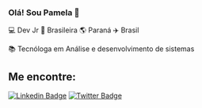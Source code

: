 ### Olá! Sou Pamela 👋

💻 Dev Jr 🏡 Brasileira 🌎 Paraná ✈️ Brasil

📚 Tecnóloga em Análise e desenvolvimento de sistemas<br>


## Me encontre:
[![Linkedin Badge](https://img.shields.io/badge/-LinkedIn-blue?style=flat-square&logo=Linkedin&logoColor=white&link=https://www.linkedin.com/in/pamela-kelly)](https://www.linkedin.com/in/pamela-kelly)
[![Twitter Badge](https://img.shields.io/badge/-Twitter-1ca0f1?style=flat-square&labelColor=1ca0f1&logo=twitter&logoColor=white&link=https://twitter.com/_pamelakelly)](https://twitter.com/_pamelakelly)
